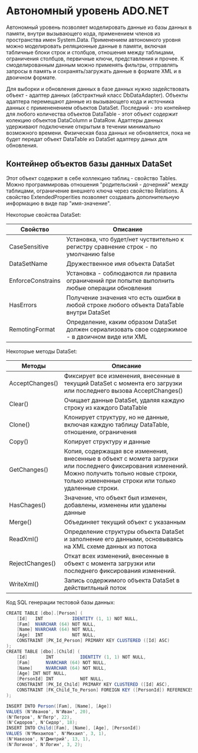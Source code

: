 # Автономный уровень ADO.NET

Автономный уровень позволяет моделировать данные из базы данных в памяти, внутри вызывающего кода, применением членов из пространства имен System.Data. Применением автономного уровня можно моделировать реляционные данные в памяти, включая табличные блоки строк и столбцов, отношения между таблицами, ограничения столбцов, первичные ключи, представления и прочее. К смоделированным данным можно применять фильтры, отправлять запросы в память и сохранять/загружать данные в формате XML и в двоичном формате.

Для выборки и обновления данных в базе данных нужно задействовать объект - адаптер данных (абстрактный класс DbDataAdapter). Объекты адаптера перемещают данные из вызывающего кода и источника данных с примененением объектов DataSet. Последний - это контейнер для любого количества объектов DataTable - этот объект содержит колекцию объектов DataColumn и DataRow. Адаптеры данных удерживают подключение открытым в течении минимально возможного времени. Физическая база данных не обновляется, пока не будет передат объект DataTable из DataSet адаптеру даных для обновления.

## Контейнер объектов базы данных DataSet

Этот объект содержит в себе коллекцию таблиц - свойство Tables. Можно программироваь отношения "родительский - дочерний" между таблицами, ограничение внешнего ключа через свойство Relations. А свойство ExtendedProperities позволяет создавать дополнительную информацию в виде пар "имя-значение".

Некоторые свойства DataSet:

Свойство                 | Описание
-------------------------|-------------------------
CaseSensitive            | Установка, что будет/нет чуствительно к регистру сравнение строк - по умолчанию false
DataSetName              | Дружественное имя объекта DataSet
EnforceConstrains        | Установка - соблюдаются ли правила ограничений при попытке выполнить любые операции обновления
HasErrors                | Получение значения что есть ошибки в любой строке любого объекта DataTable внутри DataSet
RemotingFormat           | Определение, каким образом DataSet должен сериализовать свое содержимое - в двоичном виде или XML

Некоторые методы DataSet:

Методы                   | Описание
-------------------------|-------------------------
AcceptChanges()          | Фиксирует все изменения, внесенные в текущий DataSet с момента его загрузки или последнего вызова AcceptChanges()
Clear()                  | Очищает данные DataSet, удаляя каждую строку из каждого DataTable
Clone()                  | Клонирует структуру, но не данные, включая каждую таблицу DataTable, отношение, ограничения
Copy()                   | Копирует структуру и данные
GetChanges()             | Копия, содержащая все изменения, внесенные в объект с момета загрузки или последнего фиксирования изменений. Можно получить тольно новые строки, только измененные строки или только удаленные строки.
HasChages()              | Значение, что объект был изменен, добавлены, изменены или удалены данные
Merge()                  | Объединяет текущий объект с указанным
ReadXml()                | Определение структуры объекта DataSet и заполнение его данными, основываясь на XML схеме данных из потока
RejectChanges()          | Откат всех изменений, внесенные в объект с момента загрузки или последнего фиксирования изменений.
WriteXml()               | Запись содержимого объекта DataSet в действитльный поток















Код SQL генерации тестовой базы данных:
```csharp
CREATE TABLE [dbo].[Person] (
    [Id]   INT           IDENTITY (1, 1) NOT NULL,
    [Fam]  NVARCHAR (64) NOT NULL,
    [Name] NVARCHAR (64) NOT NULL,
    [Age]  INT           NOT NULL,
    CONSTRAINT [PK_Id_Person] PRIMARY KEY CLUSTERED ([Id] ASC)
);
CREATE TABLE [dbo].[Child] (
    [Id]       INT          IDENTITY (1, 1) NOT NULL,
    [Fam]      NVARCHAR (64) NOT NULL,
    [Name]     NVARCHAR (64) NOT NULL,
	[Age] INT NOT NULL,
    [PersonId] INT          NOT NULL,
    CONSTRAINT [PK_Id_Child] PRIMARY KEY CLUSTERED ([Id] ASC),
    CONSTRAINT [FK_Child_To_Person] FOREIGN KEY ([PersonId]) REFERENCES [dbo].[Person] ([Id])
);

INSERT INTO Person([Fam], [Name], [Age])
VALUES (N'Иванов', N'Иван', 20),
(N'Петров', N'Петр', 22),
(N'Сидоров', N'Сидор', 18);
INSERT INTO Child([Fam], [Name], [Age], [PersonId])
VALUES (N'Михаилов', N'Михаил', 3, 1),
(N'Навозов', N'Дмитрий', 13, 1),
(N'Логинов', N'Логин', 3, 2);
```










